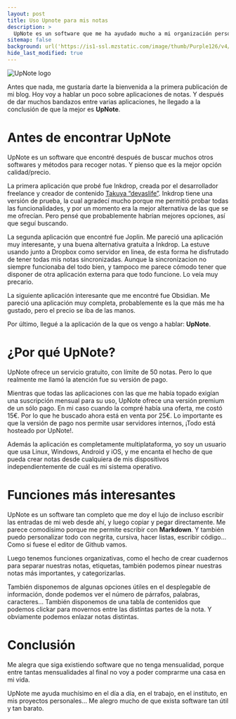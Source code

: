 ```yaml
---
layout: post
title: Uso Upnote para mis notas
description: >
  UpNote es un software que me ha ayudado mucho a mi organización personal.
sitemap: false
background: url('https://is1-ssl.mzstatic.com/image/thumb/Purple126/v4/c4/84/4f/c4844f71-4832-f66c-5c49-03e2401bab7e/AppIcon-0-0-1x_U007emarketing-0-7-0-sRGB-85-220.png/1200x630wa.png') center/cover
hide_last_modified: true
---
```


![UpNote logo](https://is1-ssl.mzstatic.com/image/thumb/Purple126/v4/c4/84/4f/c4844f71-4832-f66c-5c49-03e2401bab7e/AppIcon-0-0-1x_U007emarketing-0-7-0-sRGB-85-220.png/1200x630wa.png)


Antes que nada, me gustaría darte la bienvenida a la primera publicación de mi blog. Hoy voy a hablar un poco sobre aplicaciones de notas. Y después de dar muchos bandazos entre varias aplicaciones, he llegado a la conclusión de que la mejor es __UpNote__.

# Antes de encontrar UpNote
UpNote es un software que encontré después de buscar muchos otros softwares y métodos para recoger notas. Y pienso que es la mejor opción calidad/precio.

La primera aplicación que probé fue Inkdrop, creada por el desarrollador freelance y creador de contenido [Takuya “devaslife”](https://www.youtube.com/@devaslife). Inkdrop tiene una versión de prueba, la cual agradecí mucho porque me permitió probar todas las funcionalidades, y por un momento era la mejor alternativa de las que se me ofrecían. Pero pensé que probablemente habrían mejores opciones, así que seguí buscando.

La segunda aplicación que encontré fue Joplin. Me pareció una aplicación muy interesante, y una buena alternativa gratuita a Inkdrop. La estuve usando junto a Dropbox como servidor en linea, de esta forma he disfrutado de tener todas mis notas sincronizadas. Aunque la sincronizacion no siempre funcionaba del todo bien, y tampoco me parece cómodo tener que disponer de otra aplicación externa para que todo funcione. Lo veía muy precario.

La siguiente aplicación interesante que me encontré fue Obsidian. Me pareció una aplicación muy completa, probablemente es la que más me ha gustado, pero el precio se iba de las manos.

Por último, llegué a la aplicación de la que os vengo a hablar: __UpNote__.

# ¿Por qué UpNote?
UpNote ofrece un servicio gratuito, con límite de 50 notas. Pero lo que realmente me llamó la atención fue su versión de pago.

Mientras que todas las aplicaciones con las que me había topado exigían una suscripción mensual para su uso, UpNote ofrece una versión premium de un sólo pago. En mi caso cuando la compré había una oferta, me costó 15€. Por lo que he buscado ahora está en venta por 25€. Lo importante es que la versión de pago nos permite usar servidores internos, ¡Todo está hosteado por UpNote!.

Además la aplicación es completamente multiplataforma, yo soy un usuario que usa Linux, Windows, Android y iOS, y me encanta el hecho de que pueda crear notas desde cualquiera de mis dispositivos independientemente de cuál es mi sistema operativo.

# Funciones más interesantes
UpNote es un software tan completo que me doy el lujo de incluso escribir las entradas de mi web desde ahí, y luego copiar y pegar directamente. Me parece comodísimo porque me permite escribir con __Markdown__. Y también puedo personalizar todo con negrita, cursiva, hacer listas, escribir código… Como si fuese el editor de Github vamos.

Luego tenemos funciones organizativas, como el hecho de crear cuadernos para separar nuestras notas, etiquetas, también podemos pinear nuestras notas más importantes, y categorizarlas.

También disponemos de algunas opciones útiles en el desplegable de información, donde podemos ver el número de párrafos, palabras, caracteres… También disponemos de una tabla de contenidos que podemos clickar para movernos entre las distintas partes de la nota. Y obviamente podemos enlazar notas distintas.


# Conclusión
Me alegra que siga existiendo software que no tenga mensualidad, porque entre tantas mensualidades al final no voy a poder comprarme una casa en mi vida.

UpNote me ayuda muchísimo en el día a día, en el trabajo, en el instituto, en mis proyectos personales… Me alegro mucho de que exista software tan útil y tan barato.

